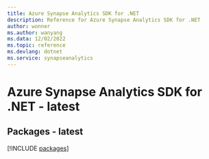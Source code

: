 ```yaml
---
title: Azure Synapse Analytics SDK for .NET
description: Reference for Azure Synapse Analytics SDK for .NET
author: wonner
ms.author: wanyang
ms.data: 12/02/2022
ms.topic: reference
ms.devlang: dotnet
ms.service: synapseanalytics
---
```

# Azure Synapse Analytics SDK for .NET - latest
## Packages - latest
[!INCLUDE [packages](synapse-analytics-index.md)]